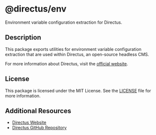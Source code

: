# @directus/env

Environment variable configuration extraction for Directus.

## Description

This package exports utilities for environment variable configuration extraction that are used within Directus, an
open-source headless CMS.

For more information about Directus, visit the [official website](https://directus.io).

## License

This package is licensed under the MIT License. See the
[LICENSE](https://github.com/directus/directus/blob/main/packages/pressure/license) file for more information.

## Additional Resources

- [Directus Website](https://directus.io)
- [Directus GitHub Repository](https://github.com/directus/directus)
